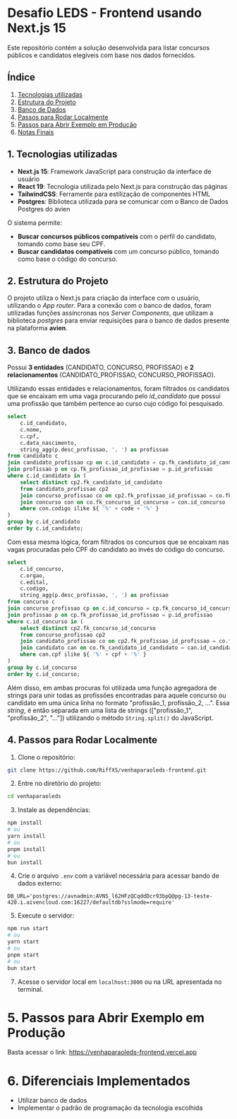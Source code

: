 # Desafio LEDS - Frontend usando Next.js 15

Este repositório contém a solução desenvolvida para listar concursos públicos e candidatos elegíveis com base nos dados fornecidos.  

## Índice

1. [Tecnologias utilizadas](#1-tecnologias-utilizadas)
2. [Estrutura do Projeto](#2-estrutura-do-projeto)
3. [Banco de Dados](#3-banco-de-dados)
4. [Passos para Rodar Localmente](#4-passos-para-rodar-localmente)
5. [Passos para Abrir Exemplo em Produção](#5-passos-para-abrir-exemplo-em-produção)
6. [Notas Finais](#6-notas-finais)

## 1. Tecnologias utilizadas

- **Next.js 15**: Framework JavaScript para construção da interface de usuário
- **React 19**: Tecnologia utilizada pelo Next.js para construção das páginas
- **TailwindCSS**: Ferramente para estilização de componentes HTML
- **Postgres**: Biblioteca utilizada para se comunicar com o Banco de Dados Postgres do avien

O sistema permite:  

- **Buscar concursos públicos compatíveis** com o perfil do candidato, tomando como base seu CPF.  
- **Buscar candidatos compatíveis** com um concurso público, tomando como base o código do concurso.  

## 2. Estrutura do Projeto  

O projeto utiliza o Next.js para criação da interface com o usuário, utilizando o *App router*.
Para a conexão com o banco de dados, foram utilizadas funções assíncronas nos *Server Components*, que utilizam a biblioteca *postgres* para enviar requisições para o banco de dados presente na plataforma **avien**.

## 3. Banco de dados

Possui **3 entidades** (CANDIDATO, CONCURSO, PROFISSAO) e **2 relacionamentos** (CANDIDATO_PROFISSAO, CONCURSO_PROFISSAO). 

Utilizando essas entidades e relacionamentos, foram filtrados os candidatos que se encaixam em uma vaga procurando pelo *id_candidato* que possui uma profissão que também pertence ao curso cujo código foi pesquisado.

```sql
select
    c.id_candidato,
    c.nome,
    c.cpf,
    c.data_nascimento,
    string_agg(p.desc_profissao, ', ') as profissao
from candidato c
join candidato_profissao cp on c.id_candidato = cp.fk_candidato_id_candidato
join profissao p on cp.fk_profissao_id_profissao = p.id_profissao
where c.id_candidato in (
    select distinct cp2.fk_candidato_id_candidato
    from candidato_profissao cp2
    join concurso_profissao co on cp2.fk_profissao_id_profissao = co.fk_profissao_id_profissao
    join concurso con on co.fk_concurso_id_concurso = con.id_concurso
    where con.codigo ilike ${ '%' + code + '%' }
)
group by c.id_candidato
order by c.id_candidato;
```

Com essa mesma lógica, foram filtrados os concursos que se encaixam nas vagas procuradas pelo CPF do candidato ao invés do código do concurso.

```sql
select
    c.id_concurso,
    c.orgao,
    c.edital,
    c.codigo,
    string_agg(p.desc_profissao, ', ') as profissao
from concurso c
join concurso_profissao cp on c.id_concurso = cp.fk_concurso_id_concurso
join profissao p on cp.fk_profissao_id_profissao = p.id_profissao
where c.id_concurso in (
    select distinct cp2.fk_concurso_id_concurso
    from concurso_profissao cp2
    join candidato_profissao co on cp2.fk_profissao_id_profissao = co.fk_profissao_id_profissao
    join candidato can on co.fk_candidato_id_candidato = can.id_candidato
    where can.cpf ilike ${ '%' + cpf + '%' }
)
group by c.id_concurso
order by c.id_concurso;
```

Além disso, em ambas procuras foi utilizada uma função agregadora de strings para unir todas as profissões encontradas para aquele concurso ou candidato em uma única linha no formato "profissão_1, profissão_2, ...". Essa *string*, é então separada em uma lista de strings (["profissão_1", "profissão_2", "..."]) utilizando o método `String.split()` do JavaScript.

## 4. Passos para Rodar Localmente

1. Clone o repositório:
```sh
git clone https://github.com/RiffXS/venhaparaoleds-frontend.git
```

2. Entre no diretório do projeto:
```sh
cd venhaparaoleds
```

3. Instale as dependências:
```sh
npm install
# ou
yarn install
# ou
pnpm install
# ou
bun install
```

4. Crie o arquivo `.env` com a variável necessária para acessar bando de dados externo:
```
DB_URL='postgres://avnadmin:AVNS_l62HFzQCqddDcr93bpQ@pg-13-teste-420.i.aivencloud.com:16227/defaultdb?sslmode=require'
```

5. Execute o servidor:
```sh
npm run start
# ou
yarn start
# ou
pnpm start
# ou
bun start
```

7. Acesse o servidor local em `localhost:3000` ou na URL apresentada no terminal.

# 5. Passos para Abrir Exemplo em Produção

Basta acessar o link: https://venhaparaoleds-frontend.vercel.app

# 6. Diferenciais Implementados

- Utilizar banco de dados
- Implementar o padrão de programação da tecnologia escolhida
